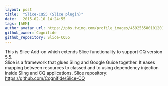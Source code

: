 ```yaml
---
layout: post
title:  "Slice-CQ55 (Slice plugin)"
date:   2015-02-10 14:24:55
tags: [AEM]
author_avatar_url: https://pbs.twimg.com/profile_images/459253580101201920/prQ2K63O_normal.png
github_owner: Cognifide
github_repository: Slice-CQ55
---
```


This is Slice Add-on which extends Slice functionality to support CQ version 5.5.  
Slice is a framework that glues Sling and Google Guice together. It eases mapping between resources to classed and to using dependency injection inside Sling and CQ applications. Slice repository: https://github.com/Cognifide/Slice-CQ
